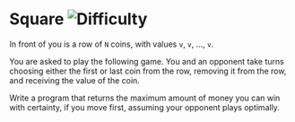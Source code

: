 # Square ![Difficulty](https://img.shields.io/badge/-MEDIUM-yellow)
	
In front of you is a row of `N` coins, with values `v`, `v`, ..., `v`.
	
You are asked to play the following game. You and an opponent take turns choosing either the first or last coin from the row, removing it from the row, and receiving the value of the coin.
	
Write a program that returns the maximum amount of money you can win with certainty, if you move first, assuming your opponent plays optimally.
	

